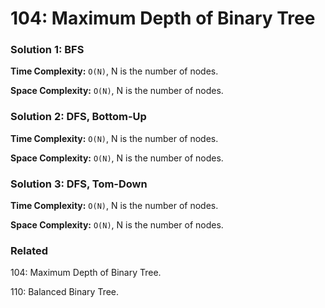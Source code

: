 # 104: Maximum Depth of Binary Tree

### Solution 1: BFS
**Time Complexity:** `O(N)`, N is the number of nodes.

**Space Complexity:** `O(N)`, N is the number of nodes.

### Solution 2: DFS, Bottom-Up
**Time Complexity:** `O(N)`, N is the number of nodes.

**Space Complexity:** `O(N)`, N is the number of nodes.

### Solution 3: DFS, Tom-Down
**Time Complexity:** `O(N)`, N is the number of nodes.

**Space Complexity:** `O(N)`, N is the number of nodes.

### Related
104: Maximum Depth of Binary Tree.

110: Balanced Binary Tree.
